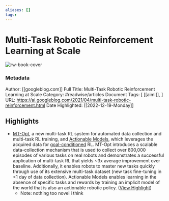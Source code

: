 ```yaml
---
aliases: []
tags:
---
```

# Multi-Task Robotic Reinforcement Learning at Scale

![rw-book-cover](https://1.bp.blogspot.com/-3zCzaQm-_Fo/YHn5zp0Iv_I/AAAAAAAAHZs/Fyg3TSZX28wlvIEuv5t1h1CiLH_YDIa6wCLcBGAsYHQ/s72-w400-c-h300/image1.gif)
### Metadata
Author: [[googleblog.com]]
Full Title: Multi-Task Robotic Reinforcement Learning at Scale
Category: #readwise/articles
Document Tags: [ [[aiml]], ]
URL: https://ai.googleblog.com/2021/04/multi-task-robotic-reinforcement.html
Date Highlighted: [[2022-12-19-Monday]]

## Highlights
- [MT-Opt](https://arxiv.org/abs/2104.08212), a new multi-task RL system for automated data collection and multi-task RL training, and [Actionable Models](https://arxiv.org/abs/2104.07749), which leverages the acquired data for [goal-conditioned](https://bair.berkeley.edu/blog/2018/09/06/rig/) RL. MT-Opt introduces a scalable data-collection mechanism that is used to collect over 800,000 episodes of various tasks on real robots and demonstrates a successful application of multi-task RL that yields ~3x average improvement over baseline. Additionally, it enables robots to master new tasks quickly through use of its extensive multi-task dataset (new task fine-tuning in <1 day of data collection). Actionable Models enables learning in the absence of specific tasks and rewards by training an implicit model of the world that is also an actionable robotic policy. ([View Highlight](https://read.readwise.io/read/01gmpaef1jptpfweszmq0bp9k7))
    - Note: nothing too novel i think

